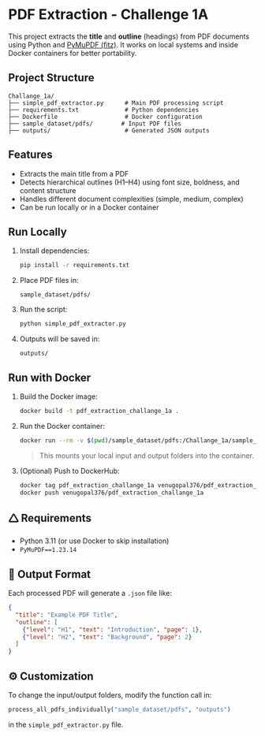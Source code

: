 # PDF Extraction - Challenge 1A

This project extracts the **title** and **outline** (headings) from PDF documents using Python and [PyMuPDF (fitz)](https://pymupdf.readthedocs.io/en/latest/). It works on local systems and inside Docker containers for better portability.

## Project Structure

```
Challange_1a/
├── simple_pdf_extractor.py      # Main PDF processing script
├── requirements.txt             # Python dependencies
├── Dockerfile                   # Docker configuration
├── sample_dataset/pdfs/        # Input PDF files
├── outputs/                     # Generated JSON outputs
```

## Features

* Extracts the main title from a PDF
* Detects hierarchical outlines (H1–H4) using font size, boldness, and content structure
* Handles different document complexities (simple, medium, complex)
* Can be run locally or in a Docker container

##  Run Locally

1. Install dependencies:

   ```bash
   pip install -r requirements.txt
   ```

2. Place PDF files in:

   ```
   sample_dataset/pdfs/
   ```

3. Run the script:

   ```bash
   python simple_pdf_extractor.py
   ```

4. Outputs will be saved in:

   ```
   outputs/
   ```

## Run with Docker

1. Build the Docker image:

   ```bash
   docker build -t pdf_extraction_challange_1a .
   ```

2. Run the Docker container:

   ```bash
   docker run --rm -v $(pwd)/sample_dataset/pdfs:/Challange_1a/sample_dataset/pdfs -v $(pwd)/outputs:/Challange_1a/outputs pdf_extraction_challange_1a
   ```

   > This mounts your local input and output folders into the container.

3. (Optional) Push to DockerHub:

   ```bash
   docker tag pdf_extraction_challange_1a venugopal376/pdf_extraction_challange_1a
   docker push venugopal376/pdf_extraction_challange_1a
   ```

## 🛆 Requirements

* Python 3.11 (or use Docker to skip installation)
* `PyMuPDF==1.23.14`

## 📄 Output Format

Each processed PDF will generate a `.json` file like:

```json
{
  "title": "Example PDF Title",
  "outline": [
    {"level": "H1", "text": "Introduction", "page": 1},
    {"level": "H2", "text": "Background", "page": 2}
  ]
}
```

## ⚙️ Customization

To change the input/output folders, modify the function call in:

```python
process_all_pdfs_individually("sample_dataset/pdfs", "outputs")
```

in the `simple_pdf_extractor.py` file.